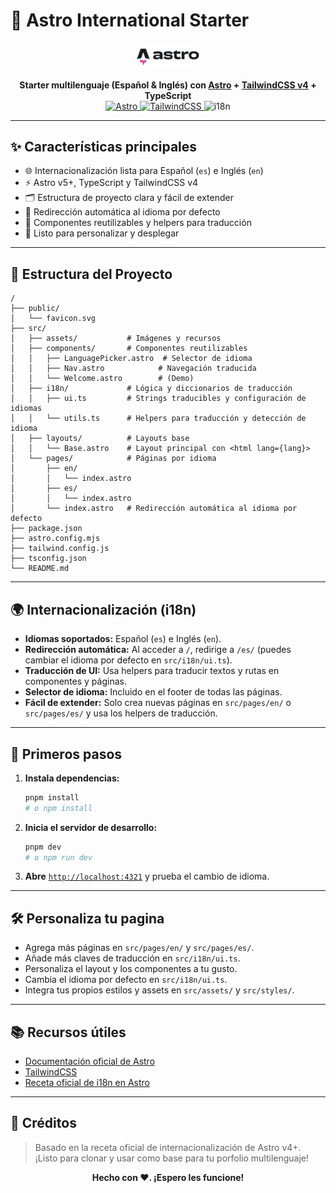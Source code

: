 # 🚀 Astro International Starter

<p align="center">
  <img src="src/assets/astro.svg" alt="Astro Logo" width="100" />
</p>

<p align="center">
  <b>Starter multilenguaje (Español & Inglés) con <a href="https://astro.build/">Astro</a> + <a href="https://tailwindcss.com/">TailwindCSS v4</a> + TypeScript</b><br/>
  <a href="https://astro.build/"> <img src="https://img.shields.io/badge/Astro-v5.11.0-blueviolet?logo=astro" alt="Astro"/> </a>
  <a href="https://tailwindcss.com/"> <img src="https://img.shields.io/badge/TailwindCSS-v4.1.11-38bdf8?logo=tailwindcss" alt="TailwindCSS"/> </a>
  <img src="https://img.shields.io/badge/i18n-Soporte%20multi--idioma-yellow" alt="i18n"/>
</p>

---

## ✨ Características principales

- 🌐 Internacionalización lista para Español (`es`) e Inglés (`en`)
- ⚡️ Astro v5+, TypeScript y TailwindCSS v4
- 🗂️ Estructura de proyecto clara y fácil de extender
- 🔄 Redirección automática al idioma por defecto
- 🧩 Componentes reutilizables y helpers para traducción
- 🎨 Listo para personalizar y desplegar

---

## 📁 Estructura del Proyecto

```text
/
├── public/
│   └── favicon.svg
├── src/
│   ├── assets/           # Imágenes y recursos
│   ├── components/       # Componentes reutilizables
│   │   ├── LanguagePicker.astro  # Selector de idioma
│   │   ├── Nav.astro            # Navegación traducida
│   │   └── Welcome.astro        # (Demo)
│   ├── i18n/             # Lógica y diccionarios de traducción
│   │   ├── ui.ts         # Strings traducibles y configuración de idiomas
│   │   └── utils.ts      # Helpers para traducción y detección de idioma
│   ├── layouts/          # Layouts base
│   │   └── Base.astro    # Layout principal con <html lang={lang}>
│   └── pages/            # Páginas por idioma
│       ├── en/
│       │   └── index.astro
│       ├── es/
│       │   └── index.astro
│       └── index.astro   # Redirección automática al idioma por defecto
├── package.json
├── astro.config.mjs
├── tailwind.config.js
├── tsconfig.json
└── README.md
```

---

## 🌍 Internacionalización (i18n)

- **Idiomas soportados:** Español (`es`) e Inglés (`en`).
- **Redirección automática:** Al acceder a `/`, redirige a `/es/` (puedes cambiar el idioma por defecto en `src/i18n/ui.ts`).
- **Traducción de UI:** Usa helpers para traducir textos y rutas en componentes y páginas.
- **Selector de idioma:** Incluido en el footer de todas las páginas.
- **Fácil de extender:** Solo crea nuevas páginas en `src/pages/en/` o `src/pages/es/` y usa los helpers de traducción.

---

## 🏁 Primeros pasos

1. **Instala dependencias:**
   ```sh
   pnpm install
   # o npm install
   ```
2. **Inicia el servidor de desarrollo:**
   ```sh
   pnpm dev
   # o npm run dev
   ```
3. **Abre** [`http://localhost:4321`](http://localhost:4321) y prueba el cambio de idioma.

---

## 🛠️ Personaliza tu pagina

- Agrega más páginas en `src/pages/en/` y `src/pages/es/`.
- Añade más claves de traducción en `src/i18n/ui.ts`.
- Personaliza el layout y los componentes a tu gusto.
- Cambia el idioma por defecto en `src/i18n/ui.ts`.
- Integra tus propios estilos y assets en `src/assets/` y `src/styles/`.

---

## 📚 Recursos útiles

- [Documentación oficial de Astro](https://docs.astro.build/es/)
- [TailwindCSS](https://tailwindcss.com/)
- [Receta oficial de i18n en Astro](https://docs.astro.build/en/guides/integrations-guide/i18n/)

---

## 🙌 Créditos

> Basado en la receta oficial de internacionalización de Astro v4+. ¡Listo para clonar y usar como base para tu porfolio multilenguaje!

<p align="center">
  <b>Hecho con ❤️. ¡Espero les funcione!</b>
</p>
